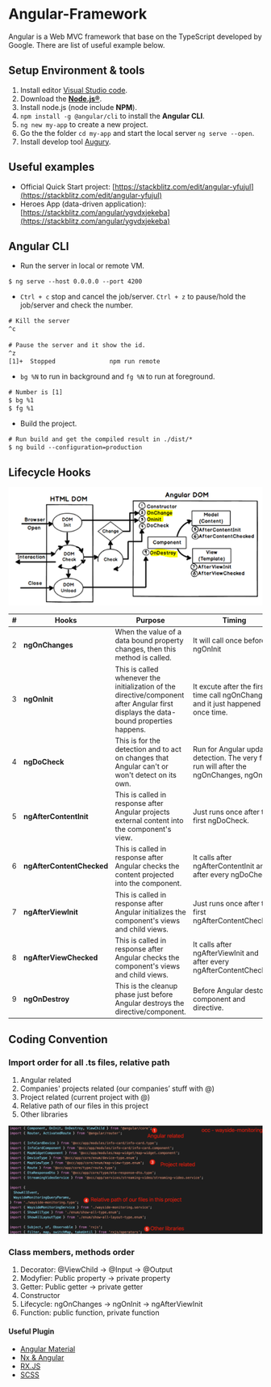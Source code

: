 # Angular-Framework

Angular is a Web MVC framework that base on the TypeScript developed by Google.
There are list of useful example below.

## Setup Environment & tools

1. Install editor [Visual Studio code](https://code.visualstudio.com/).
2. Download the **[Node.js®](https://nodejs.org/en/)**.
3. Install node.js (node include **NPM**).
4. `npm install -g @angular/cli` to install the **Angular CLI**.
5. `ng new my-app` to create a new project.
6. Go the the folder `cd my-app` and start the local server `ng serve --open`.
7. Install develop tool [Augury](https://augury.rangle.io/).

## Useful examples

- Official Quick Start project: [https://stackblitz.com/edit/angular-yfujul](https://stackblitz.com/edit/angular-yfujul)
- Heroes App (data-driven application): [https://stackblitz.com/angular/ygvdxjekeba](https://stackblitz.com/angular/ygvdxjekeba)

## Angular CLI

- Run the server in local or remote VM.
```
$ ng serve --host 0.0.0.0 --port 4200
```
- ```Ctrl + c``` stop and cancel the job/server. ```Ctrl + z``` to pause/hold the job/server and check the number.
```
# Kill the server
^c 

# Pause the server and it show the id.
^z
[1]+  Stopped               npm run remote
```
- ```bg %N``` to run in background and ```fg %N``` to run at foreground.
```
# Number is [1]
$ bg %1
$ fg %1
```
- Build the project.
```
# Run build and get the compiled result in ./dist/*
$ ng build --configuration=production
```

## Lifecycle Hooks

![](https://github.com/D50000/Angular-Framework/blob/master/life%20cycle.png)
  
|  #  | Hooks  | Purpose  | Timing |
|  ---- | ---- | ---- | ---- |
| 2 | **ngOnChanges** | When the value of a data bound property changes, then this method is called. | It will call once before ngOnInit |
| 3 | **ngOnInit** | This is called whenever the initialization of the directive/component after Angular first displays the data-bound properties happens. | It excute  after the first time call ngOnChanges and it just happened once time. |
| 4 | **ngDoCheck** | This is for the detection and to act on changes that Angular can't or won't detect on its own. | Run for Angular update detection. The very first run will after the ngOnChanges, ngOnInit. |
| 5 | **ngAfterContentInit** | This is called in response after Angular projects external content into the component's view. | Just runs once after the first ngDoCheck. |
| 6 | **ngAfterContentChecked** | This is called in response after Angular checks the content projected into the component. | It calls after ngAfterContentInit and after every ngDoCheck. |
| 7 | **ngAfterViewInit** | This is called in response after Angular initializes the component's views and child views. | Just runs once after the first ngAfterContentChecked. |
| 8 | **ngAfterViewChecked** | This is called in response after Angular checks the component's views and child views. | It calls after ngAfterViewInit and after every ngAfterContentChecked. |
| 9 | **ngOnDestroy** | This is the cleanup phase just before Angular destroys the directive/component. | Before Angular destory component and directive. |

## Coding Convention

### Import order for all .ts files, relative path
  1. Angular related
  2. Companies' projects related (our companies’ stuff with @)
  3. Project related (current project with @)
  4. Relative path of our files in this project
  5. Other libraries  
  
![](https://github.com/D50000/Angular-Framework/blob/master/Angular%20convention%20import%20order.png)

### Class members, methods order
1. Decorator: @ViewChild → @Input → @Output
2. Modyfier: Public property → private property
3. Getter: Public getter → private getter
4. Constructor
5. Lifecycle: ngOnChanges → ngOnInit → ngAfterViewInit
6. Function: public function, private function

#### Useful Plugin
- [Angular Material](https://material.angular.io/)
- [Nx & Angular](https://nx.dev/getting-started/intro)
- [RX.JS](https://rxjs.dev/guide/overview)
- [SCSS](https://sass-lang.com/guide)
